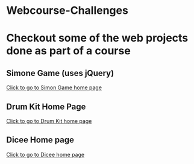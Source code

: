 # Webcourse-Challenges
<h1>Checkout some of the web projects done as part of a course</h1>

<h2>Simone Game (uses jQuery)</h2>
<a href="./Simon%20Game%20Challenge/index.html">Click to go to Simon Game home page</a>  

<h2>Drum Kit Home Page</h2>
<a href="./Drum%20Kit%20Challenge/index.html">Click to go to Drum Kit home page</a>

<h2>Dicee Home page</h2>
<a href="./Dicee%20Challenge/dicee.html">Click to go to Dicee home page</a>  
